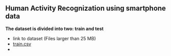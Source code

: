 ## Human Activity Recognization using smartphone data
**The dataset is divided into two: train and test**
- link to dataset (Files larger than 25 MB)
- [train.csv](https://drive.google.com/drive/u/0/folders/1jWSQY1ydIet94zQBqB5vjo0-XtkUOztb)
- 

